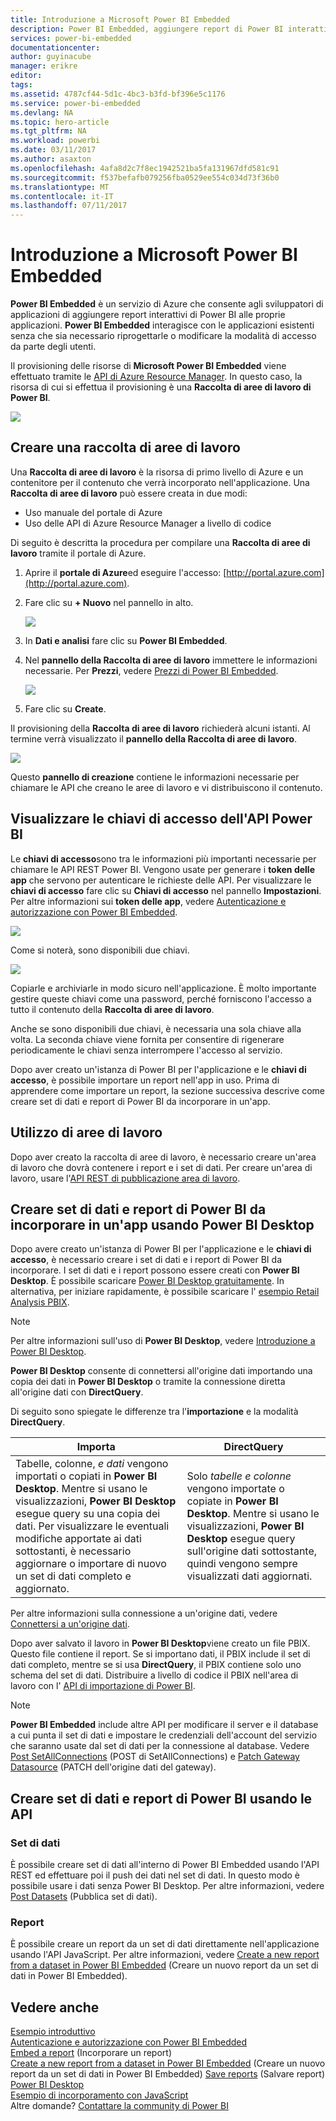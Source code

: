```yaml
---
title: Introduzione a Microsoft Power BI Embedded
description: Power BI Embedded, aggiungere report di Power BI interattivi nell'applicazione di Business Intelligence
services: power-bi-embedded
documentationcenter: 
author: guyinacube
manager: erikre
editor: 
tags: 
ms.assetid: 4787cf44-5d1c-4bc3-b3fd-bf396e5c1176
ms.service: power-bi-embedded
ms.devlang: NA
ms.topic: hero-article
ms.tgt_pltfrm: NA
ms.workload: powerbi
ms.date: 03/11/2017
ms.author: asaxton
ms.openlocfilehash: 4afa8d2c7f8ec1942521ba5fa131967dfd581c91
ms.sourcegitcommit: f537befafb079256fba0529ee554c034d73f36b0
ms.translationtype: MT
ms.contentlocale: it-IT
ms.lasthandoff: 07/11/2017
---
```

# <a name="get-started-with-microsoft-power-bi-embedded"></a>Introduzione a Microsoft Power BI Embedded

**Power BI Embedded** è un servizio di Azure che consente agli sviluppatori di applicazioni di aggiungere report interattivi di Power BI alle proprie applicazioni. **Power BI Embedded** interagisce con le applicazioni esistenti senza che sia necessario riprogettarle o modificare la modalità di accesso da parte degli utenti.

Il provisioning delle risorse di **Microsoft Power BI Embedded** viene effettuato tramite le [API di Azure Resource Manager](https://msdn.microsoft.com/library/mt712306.aspx). In questo caso, la risorsa di cui si effettua il provisioning è una **Raccolta di aree di lavoro di Power BI**.

![](media/power-bi-embedded-get-started/introduction.png)

## <a name="create-a-workspace-collection"></a>Creare una raccolta di aree di lavoro

Una **Raccolta di aree di lavoro** è la risorsa di primo livello di Azure e un contenitore per il contenuto che verrà incorporato nell'applicazione. Una **Raccolta di aree di lavoro** può essere creata in due modi:

* Uso manuale del portale di Azure
* Uso delle API di Azure Resource Manager a livello di codice

Di seguito è descritta la procedura per compilare una **Raccolta di aree di lavoro** tramite il portale di Azure.

1. Aprire il **portale di Azure**ed eseguire l'accesso: [http://portal.azure.com](http://portal.azure.com).
2. Fare clic su **+ Nuovo** nel pannello in alto.
   
   ![](media/power-bi-embedded-get-started/create-workspace-1.png)
3. In **Dati e analisi** fare clic su **Power BI Embedded**.
4. Nel **pannello della Raccolta di aree di lavoro** immettere le informazioni necessarie. Per **Prezzi**, vedere [Prezzi di Power BI Embedded](http://go.microsoft.com/fwlink/?LinkID=760527).
   
   ![](media/power-bi-embedded-get-started/create-workspace-2.png)
5. Fare clic su **Create**.

Il provisioning della **Raccolta di aree di lavoro** richiederà alcuni istanti. Al termine verrà visualizzato il **pannello della Raccolta di aree di lavoro**.

   ![](media/power-bi-embedded-get-started/create-workspace-3.png)

Questo **pannello di creazione** contiene le informazioni necessarie per chiamare le API che creano le aree di lavoro e vi distribuiscono il contenuto.

<a name="view-access-keys"/>

## <a name="view-power-bi-api-access-keys"></a>Visualizzare le chiavi di accesso dell'API Power BI

Le **chiavi di accesso**sono tra le informazioni più importanti necessarie per chiamare le API REST Power BI. Vengono usate per generare i **token delle app** che servono per autenticare le richieste delle API. Per visualizzare le **chiavi di accesso** fare clic su **Chiavi di accesso** nel pannello **Impostazioni**. Per altre informazioni sui **token delle app**, vedere [Autenticazione e autorizzazione con Power BI Embedded](power-bi-embedded-app-token-flow.md).

   ![](media/power-bi-embedded-get-started/access-keys.png)

Come si noterà, sono disponibili due chiavi.

   ![](media/power-bi-embedded-get-started/access-keys-2.png)

Copiarle e archiviarle in modo sicuro nell'applicazione. È molto importante gestire queste chiavi come una password, perché forniscono l'accesso a tutto il contenuto della **Raccolta di aree di lavoro**.

Anche se sono disponibili due chiavi, è necessaria una sola chiave alla volta. La seconda chiave viene fornita per consentire di rigenerare periodicamente le chiavi senza interrompere l'accesso al servizio.

Dopo aver creato un'istanza di Power BI per l'applicazione e le **chiavi di accesso**, è possibile importare un report nell'app in uso. Prima di apprendere come importare un report, la sezione successiva descrive come creare set di dati e report di Power BI da incorporare in un'app.

## <a name="working-with-workspaces"></a>Utilizzo di aree di lavoro

Dopo aver creato la raccolta di aree di lavoro, è necessario creare un'area di lavoro che dovrà contenere i report e i set di dati. Per creare un'area di lavoro, usare l'[API REST di pubblicazione area di lavoro](https://msdn.microsoft.com/library/azure/mt711503.aspx).

## <a name="create-power-bi-datasets-and-reports-to-embed-into-an-app-using-power-bi-desktop"></a>Creare set di dati e report di Power BI da incorporare in un'app usando Power BI Desktop

Dopo avere creato un'istanza di Power BI per l'applicazione e le **chiavi di accesso**, è necessario creare i set di dati e i report di Power BI da incorporare. I set di dati e i report possono essere creati con **Power BI Desktop**. È possibile scaricare [Power BI Desktop gratuitamente](https://go.microsoft.com/fwlink/?LinkId=521662). In alternativa, per iniziare rapidamente, è possibile scaricare l' [esempio Retail Analysis PBIX](http://go.microsoft.com/fwlink/?LinkID=780547).

> [!NOTE]
> Per altre informazioni sull'uso di **Power BI Desktop**, vedere [Introduzione a Power BI Desktop](https://powerbi.microsoft.com/guided-learning/powerbi-learning-0-2-get-started-power-bi-desktop).

**Power BI Desktop** consente di connettersi all'origine dati importando una copia dei dati in **Power BI Desktop** o tramite la connessione diretta all'origine dati con **DirectQuery**.

Di seguito sono spiegate le differenze tra l'**importazione** e la modalità **DirectQuery**.

| Importa | DirectQuery |
| --- | --- |
| Tabelle, colonne, *e dati* vengono importati o copiati in **Power BI Desktop**. Mentre si usano le visualizzazioni, **Power BI Desktop** esegue query su una copia dei dati. Per visualizzare le eventuali modifiche apportate ai dati sottostanti, è necessario aggiornare o importare di nuovo un set di dati completo e aggiornato. |Solo *tabelle e colonne* vengono importate o copiate in **Power BI Desktop**. Mentre si usano le visualizzazioni, **Power BI Desktop** esegue query sull'origine dati sottostante, quindi vengono sempre visualizzati dati aggiornati. |

Per altre informazioni sulla connessione a un'origine dati, vedere [Connettersi a un'origine dati](power-bi-embedded-connect-datasource.md).

Dopo aver salvato il lavoro in **Power BI Desktop**viene creato un file PBIX. Questo file contiene il report. Se si importano dati, il PBIX include il set di dati completo, mentre se si usa **DirectQuery**, il PBIX contiene solo uno schema del set di dati. Distribuire a livello di codice il PBIX nell'area di lavoro con l' [API di importazione di Power BI](https://msdn.microsoft.com/library/mt711504.aspx).

> [!NOTE]
> **Power BI Embedded** include altre API per modificare il server e il database a cui punta il set di dati e impostare le credenziali dell'account del servizio che saranno usate dal set di dati per la connessione al database. Vedere [Post SetAllConnections](https://msdn.microsoft.com/library/mt711505.aspx) (POST di SetAllConnections) e [Patch Gateway Datasource](https://msdn.microsoft.com/library/mt711498.aspx) (PATCH dell'origine dati del gateway).

## <a name="create-power-bi-datasets-and-reports-using-apis"></a>Creare set di dati e report di Power BI usando le API

### <a name="datsets"></a>Set di dati

È possibile creare set di dati all'interno di Power BI Embedded usando l'API REST ed effettuare poi il push dei dati nel set di dati. In questo modo è possibile usare i dati senza Power BI Desktop. Per altre informazioni, vedere [Post Datasets](https://msdn.microsoft.com/library/azure/mt778875.aspx) (Pubblica set di dati).

### <a name="reports"></a>Report

È possibile creare un report da un set di dati direttamente nell'applicazione usando l'API JavaScript. Per altre informazioni, vedere [Create a new report from a dataset in Power BI Embedded](power-bi-embedded-create-report-from-dataset.md) (Creare un nuovo report da un set di dati in Power BI Embedded).

## <a name="see-also"></a>Vedere anche

[Esempio introduttivo](power-bi-embedded-get-started-sample.md)  
[Autenticazione e autorizzazione con Power BI Embedded](power-bi-embedded-app-token-flow.md)  
[Embed a report](power-bi-embedded-embed-report.md) (Incorporare un report)  
[Create a new report from a dataset in Power BI Embedded](power-bi-embedded-create-report-from-dataset.md) (Creare un nuovo report da un set di dati in Power BI Embedded)
[Save reports](power-bi-embedded-save-reports.md) (Salvare report)  
[Power BI Desktop](https://powerbi.microsoft.com/documentation/powerbi-desktop-get-the-desktop/)  
[Esempio di incorporamento con JavaScript](https://microsoft.github.io/PowerBI-JavaScript/demo/)  
Altre domande? [Contattare la community di Power BI](http://community.powerbi.com/)

